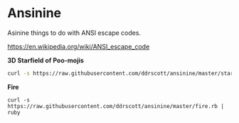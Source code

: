# Ansinine
Asinine things to do with ANSI escape codes.

https://en.wikipedia.org/wiki/ANSI_escape_code


**3D Starfield of Poo-mojis**
```sh
curl -s https://raw.githubusercontent.com/ddrscott/ansinine/master/stars | ruby
```


**Fire**
```ssh
curl -s https://raw.githubusercontent.com/ddrscott/ansinine/master/fire.rb | ruby
```
